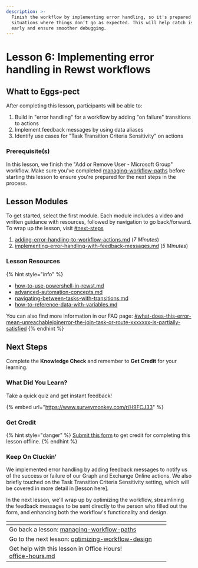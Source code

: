 ```yaml
---
description: >-
  Finish the workflow by implementing error handling, so it's prepared for
  situations where things don’t go as expected. This will help catch issues
  early and ensure smoother debugging.
---
```


# Lesson 6: Implementing error handling in Rewst workflows

## Whatt to Eggs-pect

After completing this lesson, participants will be able to:

1. Build in "error handling" for a workflow by adding "on failure" transitions to actions
2. Implement feedback messages by using data aliases
3. Identify use cases for "Task Transition Criteria Sensitivity" on actions

### **Prerequisite(s)**

In this lesson, we finish the "Add or Remove User - Microsoft Group" workflow. Make sure you've completed [managing-workflow-paths](../managing-workflow-paths/ "mention") before starting this lesson to ensure you're prepared for the next steps in the process.

## Lesson Modules

To get started, select the first module. Each module includes a video and written guidance with resources, followed by navigation to go back/forward. To wrap up the lesson, visit [#next-steps](./#next-steps "mention")

1. [adding-error-handling-to-workflow-actions.md](adding-error-handling-to-workflow-actions.md "mention") (_7 Minutes_)
2. [implementing-error-handling-with-feedback-messages.md](implementing-error-handling-with-feedback-messages.md "mention") (_5 Minutes_)

### Lesson Resources

{% hint style="info" %}
* [how-to-use-powershell-in-rewst.md](../../micro-courses/how-to-use-powershell-in-rewst.md "mention")
* [advanced-automation-concepts.md](../../clean-automation/advanced-automation-concepts.md "mention")
* [navigating-between-tasks-with-transitions.md](../../../documentation/workflows/configuring-your-workflow-tasks/navigating-between-tasks-with-transitions.md "mention")
* [how-to-reference-data-with-variables.md](../../micro-courses/how-to-reference-data-with-variables.md "mention")

You can also find more information in our FAQ page: [#what-does-this-error-mean-unreachablejoinerror-the-join-task-or-route-xxxxxxx-is-partially-satisfied](../../../faqs/frequently-asked-questions.md#what-does-this-error-mean-unreachablejoinerror-the-join-task-or-route-xxxxxxx-is-partially-satisfied "mention")
{% endhint %}

## Next Steps

Complete the **Knowledge Check** and remember to **Get Credit** for your learning.

### What Did You Learn?

Take a quick quiz and get instant feedback!

{% embed url="https://www.surveymonkey.com/r/H9FCJ33" %}

### Get Credit

{% hint style="danger" %}
[Submit this form](https://app.rewst.io/form/019229ec-7ff0-72ab-b470-3c1e59120733) to get credit for completing this lesson offline.
{% endhint %}

### Keep On Cluckin'

We implemented error handling by adding feedback messages to notify us of the success or failure of our Graph and Exchange Online actions. We also briefly touched on the Task Transition Criteria Sensitivity setting, which will be covered in more detail in \[lesson here].

In the next lesson, we'll wrap up by optimizing the workflow, streamlining the feedback messages to be sent directly to the person who filled out the form, and enhancing both the workflow's functionality and design.

<table data-view="cards"><thead><tr><th></th><th></th><th></th></tr></thead><tbody><tr><td>Go back a lesson: <a data-mention href="../managing-workflow-paths/">managing-workflow-paths</a></td><td></td><td></td></tr><tr><td>Go to the next lesson: <a data-mention href="../optimizing-workflow-design/">optimizing-workflow-design</a></td><td></td><td></td></tr><tr><td>Get help with this lesson in Office Hours!<br><a data-mention href="../../office-hours.md">office-hours.md</a></td><td></td><td></td></tr></tbody></table>

